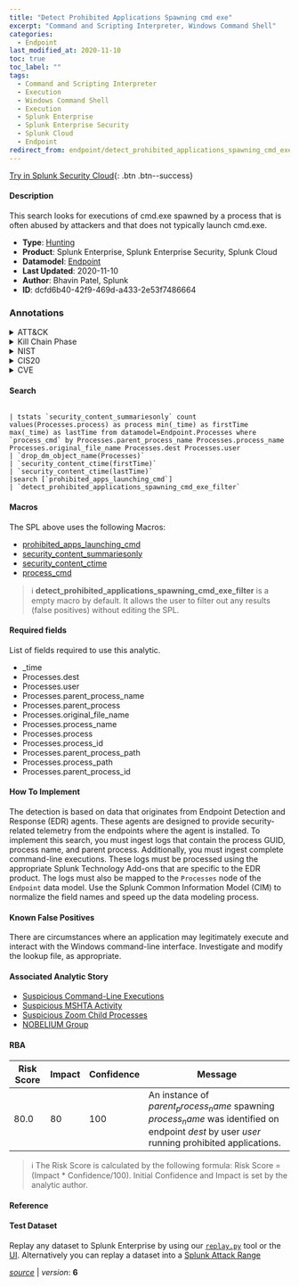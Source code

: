 ```yaml
---
title: "Detect Prohibited Applications Spawning cmd exe"
excerpt: "Command and Scripting Interpreter, Windows Command Shell"
categories:
  - Endpoint
last_modified_at: 2020-11-10
toc: true
toc_label: ""
tags:
  - Command and Scripting Interpreter
  - Execution
  - Windows Command Shell
  - Execution
  - Splunk Enterprise
  - Splunk Enterprise Security
  - Splunk Cloud
  - Endpoint
redirect_from: endpoint/detect_prohibited_applications_spawning_cmd_exe/
---
```




[Try in Splunk Security Cloud](https://www.splunk.com/en_us/cyber-security.html){: .btn .btn--success}

#### Description

This search looks for executions of cmd.exe spawned by a process that is often abused by attackers and that does not typically launch cmd.exe.

- **Type**: [Hunting](https://github.com/splunk/security_content/wiki/Detection-Analytic-Types)
- **Product**: Splunk Enterprise, Splunk Enterprise Security, Splunk Cloud
- **Datamodel**: [Endpoint](https://docs.splunk.com/Documentation/CIM/latest/User/Endpoint)
- **Last Updated**: 2020-11-10
- **Author**: Bhavin Patel, Splunk
- **ID**: dcfd6b40-42f9-469d-a433-2e53f7486664

### Annotations
<details>
  <summary>ATT&CK</summary>

<div markdown="1">

#### [ATT&CK](https://attack.mitre.org/)

| ID          | Technique   | Tactic         |
| ----------- | ----------- |--------------- |
| [T1059](https://attack.mitre.org/techniques/T1059/) | Command and Scripting Interpreter | Execution |

| [T1059.003](https://attack.mitre.org/techniques/T1059/003/) | Windows Command Shell | Execution |

</div>
</details>


<details>
  <summary>Kill Chain Phase</summary>

<div markdown="1">

* Installation


</div>
</details>


<details>
  <summary>NIST</summary>

<div markdown="1">

* DE.AE



</div>
</details>

<details>
  <summary>CIS20</summary>

<div markdown="1">

* CIS 10



</div>
</details>

<details>
  <summary>CVE</summary>

<div markdown="1">


</div>
</details>


#### Search

```

| tstats `security_content_summariesonly` count values(Processes.process) as process min(_time) as firstTime max(_time) as lastTime from datamodel=Endpoint.Processes where `process_cmd` by Processes.parent_process_name Processes.process_name Processes.original_file_name Processes.dest Processes.user
| `drop_dm_object_name(Processes)` 
| `security_content_ctime(firstTime)`
| `security_content_ctime(lastTime)` 
|search [`prohibited_apps_launching_cmd`] 
| `detect_prohibited_applications_spawning_cmd_exe_filter`
```

#### Macros
The SPL above uses the following Macros:
* [prohibited_apps_launching_cmd](https://github.com/splunk/security_content/blob/develop/macros/prohibited_apps_launching_cmd.yml)
* [security_content_summariesonly](https://github.com/splunk/security_content/blob/develop/macros/security_content_summariesonly.yml)
* [security_content_ctime](https://github.com/splunk/security_content/blob/develop/macros/security_content_ctime.yml)
* [process_cmd](https://github.com/splunk/security_content/blob/develop/macros/process_cmd.yml)

> :information_source:
> **detect_prohibited_applications_spawning_cmd_exe_filter** is a empty macro by default. It allows the user to filter out any results (false positives) without editing the SPL.



#### Required fields
List of fields required to use this analytic.
* _time
* Processes.dest
* Processes.user
* Processes.parent_process_name
* Processes.parent_process
* Processes.original_file_name
* Processes.process_name
* Processes.process
* Processes.process_id
* Processes.parent_process_path
* Processes.process_path
* Processes.parent_process_id



#### How To Implement
The detection is based on data that originates from Endpoint Detection and Response (EDR) agents. These agents are designed to provide security-related telemetry from the endpoints where the agent is installed. To implement this search, you must ingest logs that contain the process GUID, process name, and parent process. Additionally, you must ingest complete command-line executions. These logs must be processed using the appropriate Splunk Technology Add-ons that are specific to the EDR product. The logs must also be mapped to the `Processes` node of the `Endpoint` data model. Use the Splunk Common Information Model (CIM) to normalize the field names and speed up the data modeling process.
#### Known False Positives
There are circumstances where an application may legitimately execute and interact with the Windows command-line interface. Investigate and modify the lookup file, as appropriate.

#### Associated Analytic Story
* [Suspicious Command-Line Executions](/stories/suspicious_command-line_executions)
* [Suspicious MSHTA Activity](/stories/suspicious_mshta_activity)
* [Suspicious Zoom Child Processes](/stories/suspicious_zoom_child_processes)
* [NOBELIUM Group](/stories/nobelium_group)




#### RBA

| Risk Score  | Impact      | Confidence   | Message      |
| ----------- | ----------- |--------------|--------------|
| 80.0 | 80 | 100 | An instance of $parent_process_name$ spawning $process_name$ was identified on endpoint $dest$ by user $user$ running prohibited applications. |


> :information_source:
> The Risk Score is calculated by the following formula: Risk Score = (Impact * Confidence/100). Initial Confidence and Impact is set by the analytic author.


#### Reference


#### Test Dataset
Replay any dataset to Splunk Enterprise by using our [`replay.py`](https://github.com/splunk/attack_data#using-replaypy) tool or the [UI](https://github.com/splunk/attack_data#using-ui).
Alternatively you can replay a dataset into a [Splunk Attack Range](https://github.com/splunk/attack_range#replay-dumps-into-attack-range-splunk-server)




[*source*](https://github.com/splunk/security_content/tree/develop/detections/endpoint/detect_prohibited_applications_spawning_cmd_exe.yml) \| *version*: **6**